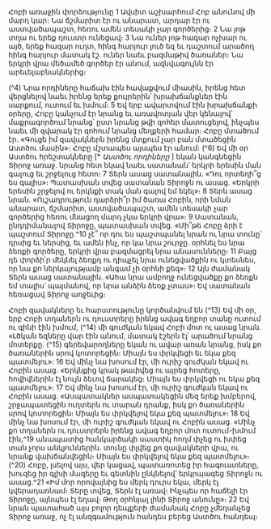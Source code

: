 
Հոբի առաջին փորձությունը
1 Ավսիտ աշխարհում Հոբ անունով մի մարդ կար։ Նա ճշմարիտ էր ու անարատ, արդար էր ու աստվածապաշտ,
հեռու ամեն տեսակի չար գործերից։ 2 Նա յոթ տղա ու երեք դուստր ունեցավ։ 3 Նա ուներ յոթ հազար ոչխար ու այծ, երեք
հազար ուղտ, հինգ հարյուր լուծ եզ եւ դաշտում արածող հինգ հարյուր մատակ էշ. ուներ նաեւ բազմաթիվ ծառաներ։ Նա
երկրի վրա մեծամեծ գործեր էր անում, ազնվագույնն էր արեւելաբնակներից։

(^4) Նրա որդիները հաճախ էին հավաքվում միասին, իրենց հետ վերցնելով նաեւ իրենց երեք քույրերին՝ խրախճանքներ
էին սարքում, ուտում եւ խմում։ 5 Եվ երբ ավարտվում էին խրախճանքի օրերը, Հոբը կանչում էր նրանց եւ առավոտյան
վեր կենալով՝ մաքրագործում նրանց՝ ըստ նրանց թվի զոհեր մատուցելով, ինչպես նաեւ մի զվարակ էր զոհում նրանց
մեղքերի համար։ Հոբը մտածում էր. «Գուցե իմ զավակներն իրենց մտքում չար բան մտածեցին Աստծու մասին»։ Հոբը
մշտապես այսպես էր անում։
(^6) Եվ մի օր Աստծու հրեշտակները [* _Աստծու որդիները_ ] եկան կանգնեցին Տիրոջ առաջ. նրանց հետ եկավ նաեւ
սատանան՝ երկրի երեսին ման գալուց եւ շրջելուց հետո։ 7 Տերն ասաց սատանային. «Դու որտեղի՞ց ես գալիս»։
Պատասխան տվեց սատանան Տիրոջն ու ասաց. «Երկրի երեսին շրջելով ու երկնքի տակ ման գալով եմ եկել»։ 8 Տերն
ասաց նրան. «Ուշադրություն դարձրի՞ր իմ ծառա Հոբին, որի նման անարատ, ճշմարիտ, աստվածապաշտ, ամեն
տեսակի չար գործերից հեռու մնացող մարդ չկա երկրի վրա»։ 9 Սատանան, ընդդիմանալով Տիրոջը, պատասխան տվեց.
«Մի՞թե Հոբը ձրի է պաշտում Տիրոջը.^10 չէ՞ որ դու ես պաշտպանել նրան ու նրա տունը՝ դրսից եւ ներսից, եւ ամեն ինչ, որ
կա նրա շուրջը. օրհնել ես նրա ձեռքի գործերը, երկրի վրա բազմացրել նրա անասունները։ 11 Բայց դե փորձի՛ր մեկնել
ձեռքդ ու դիպչել նրա ունեցվածքին ու կտեսնես, որ նա քո ներկայությամբ անգամ չի օրհնի քեզ»։ 12 Այն ժամանակ Տերն
ասաց սատանային. «Ահա նրա ամբողջ ունեցվածքը քո ձեռքն եմ տալիս՝ պայմանով, որ նրա անձին ձեռք չտաս»։ Եվ
սատանան հեռացավ Տիրոջ առջեւից։


Հոբի զավակները եւ հարստությունը կործանվում են
(^13) Եվ մի օր, երբ Հոբի տղաներն ու դուստրերը իրենց ավագ եղբոր տանը ուտում ու գինի էին խմում, (^14) մի գուժկան
եկավ Հոբի մոտ ու ասաց նրան. «Լծկան եզները վար էին անում, մատակ էշերն էլ՝ արածում նրանց մոտերքը.
(^15) գերեվարողները եկան ու ավար առան նրանց, իսկ քո ծառաներին սրով կոտորեցին։ Միայն ես փրկվեցի եւ եկա քեզ
պատմելու»։ 16 Եվ մինչ նա խոսում էր, մի ուրիշ գուժկան եկավ ու Հոբին ասաց. «Երկնքից կրակ թափվեց ու այրեց
հոտերը, հովիվներին էլ նույն ձեւով ճարակեց։ Միայն ես փրկվեցի ու եկա քեզ պատմելու»։ 17 Եվ մինչ նա խոսում էր, մի
ուրիշ գուժկան եկավ ու Հոբին ասաց. «Ասպատակներ ասպատակեցին մեզ երեք խմբերով, շրջապատեցին ուղտերն ու
տարան դրանք, իսկ քո ծառաներին սրով կոտորեցին։ Միայն ես փրկվելով եկա քեզ պատմելու»։ 18 Եվ մինչ նա խոսում
էր, մի ուրիշ գուժկան եկավ ու Հոբին ասաց. «Մինչ քո տղաներն ու դուստրերն իրենց ավագ եղբոր մոտ ուտում-խմում
էին,^19 անապատից հանկարծակի սաստիկ հողմ փչեց ու խփեց տան չորս անկյուններին. տունը փլվեց քո զավակների
վրա, ու նրանք վախճանվեցին։ Միայն ես փրկվելով եկա քեզ պատմելու»։
(^20) Հոբը, լսելով այս, վեր կացավ, պատառոտեց իր հագուստները, խուզեց իր գլխի մազերը եւ գետնին ընկնելով՝
երկրպագեց Տիրոջն ու ասաց.^21 «Իմ մոր որովայնից ես մերկ դուրս եկա, մերկ էլ կվերադառնամ։ Տերը տվեց, Տերն էլ
առավ։ Ինչպես որ հաճելի էր Տիրոջը, այնպես էլ եղավ։ Թող օրհնյալ լինի Տիրոջ անունը»։ 22 Եվ նրան պատահած այս
բոլոր դեպքերի ժամանակ Հոբը չմեղանչեց Տիրոջ առաջ, ոչ էլ անզգամություն հանդես բերեց Աստծու հանդեպ։
